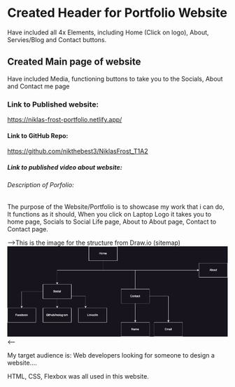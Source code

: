 # Created Header for Portfolio Website

Have included all 4x Elements, including Home (Click on logo), About, Servies/Blog and Contact buttons.

## Created Main page of website

Have included Media, functioning buttons to take you to the Socials, About and Contact me page

### Link to Published website:

https://niklas-frost-portfolio.netlify.app/

#### Link to GitHub Repo:

https://github.com/nikthebest3/NiklasFrost_T1A2

##### Link to published video about website:

###### Description of Porfolio:

The purpose of the Website/Portfolio is to showcase my work that i can do,
It functions as it should, When you click on Laptop Logo it takes you to home page, Socials to Social Life page, About to About page, Contact to Contact page.

-->This is the image for the structure from Draw.io (sitemap)
![Alt text](image.png)
<--

My target audience is: Web developers looking for someone to design a website....

HTML, CSS, Flexbox was all used in this website.
